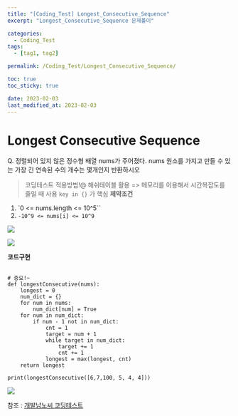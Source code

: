```yaml
---
title: "[Coding_Test] Longest_Consecutive_Sequence"
excerpt: "Longest_Consecutive_Sequence 문제풀이"

categories:
  - Coding_Test
tags:
  - [tag1, tag2]

permalink: /Coding_Test/Longest_Consecutive_Sequence/

toc: true
toc_sticky: true

date: 2023-02-03
last_modified_at: 2023-02-03
---
```


# Longest Consecutive Sequence
> 
Q. 정렬되어 있지 않은 정수형 배열 nums가 주어졌다. nums 원소를 가지고 만들 수 있는 가장 긴 연속된 수의 개수는 몇개인지 반환하시오

> 코딩테스트 적용방법!@ 
해쉬테이블 활용 => 메모리를 이용해서 시간복잡도를 줄일 때 사용
`key in {}` 가 핵심
**제약조건**
1. `0 <= nums.length <= 10^5``
2. `-10^9 <= nums[i] <= 10^9` 

![](https://velog.velcdn.com/images/tlsgn8483/post/f7bbe9c0-1aa4-41c2-82ae-553b77f664f6/image.png)

![](https://velog.velcdn.com/images/tlsgn8483/post/1a080f34-ddf5-4976-995f-f232264f5196/image.png)



**코드구현**
```

# 중요!~
def longestConsecutive(nums):
    longest = 0
    num_dict = {}
    for num in nums:
        num_dict[num] = True
    for num in num_dict:
        if num - 1 not in num_dict:
            cnt = 1
            target = num + 1
            while target in num_dict:
                target += 1
                cnt += 1
            longest = max(longest, cnt)
    return longest

print(longestConsecutive([6,7,100, 5, 4, 4]))
```

![](https://velog.velcdn.com/images/tlsgn8483/post/9f5e5008-79b5-41dc-83cf-04469dd232ca/image.png)


참조 : [개발남노씨 코딩테스트]([https://www.nossi.dev/interview/cs/dsa](https://www.inflearn.com/course/%EC%BD%94%EB%94%A9%ED%85%8C%EC%8A%A4%ED%8A%B8-%EC%9E%85%EB%AC%B8-%ED%8C%8C%EC%9D%B4%EC%8D%AC/dashboard))
